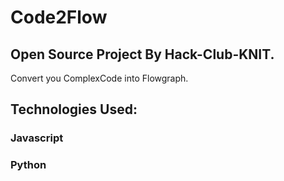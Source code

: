 # Code2Flow

## Open Source Project By Hack-Club-KNIT.

Convert you ComplexCode into Flowgraph.

## Technologies Used:

### Javascript 
### Python
